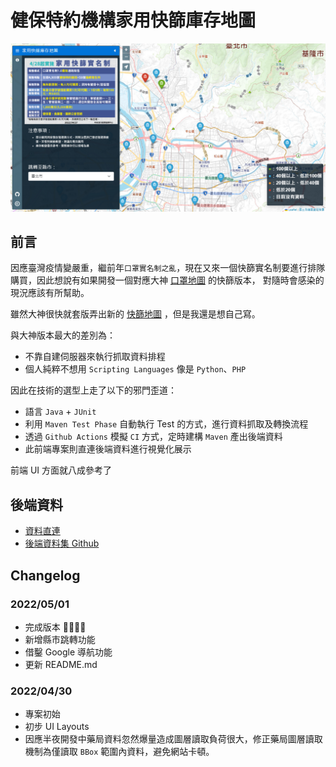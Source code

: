 # 健保特約機構家用快篩庫存地圖

![範例畫面](./images/demo.PNG)

## 前言

因應臺灣疫情變嚴重，繼前年`口罩實名制之亂`，現在又來一個快篩實名制要進行排隊購買，因此想說有如果開發一個對應大神 [口罩地圖](https://kiang.github.io/pharmacies) 的快篩版本，
對隨時會感染的現況應該有所幫助。

雖然大神很快就套版弄出新的 [快篩地圖](https://kiang.github.io/antigen/) ，但是我還是想自己寫。

與大神版本最大的差別為：

- 不靠自建伺服器來執行抓取資料排程
- 個人純粹不想用 `Scripting Languages` 像是 `Python`、`PHP`

因此在技術的選型上走了以下的邪門歪道：

- 語言 `Java` + `JUnit`
- 利用 `Maven Test Phase` 自動執行 Test 的方式，進行資料抓取及轉換流程
- 透過 `Github Actions` 模擬 `CI` 方式，定時建構 `Maven` 產出後端資料
- 此前端專案則直連後端資料進行視覺化展示

前端 UI 方面就八成參考了

## 後端資料

- [資料直連](https://vipcube.github.io/opendata.gov.tw/rapidTestStock.json)
- [後端資料集 Github](https://github.com/Vipcube/opendata.gov.tw)

## Changelog

### 2022/05/01

- 完成版本 🎉🎉🎉🎉
- 新增縣市跳轉功能
- 借鑿 Google 導航功能
- 更新 README.md

### 2022/04/30

- 專案初始
- 初步 UI Layouts
- 因應半夜開發中藥局資料忽然爆量造成圖層讀取負荷很大，修正藥局圖層讀取機制為僅讀取 `BBox` 範圍內資料，避免網站卡頓。
